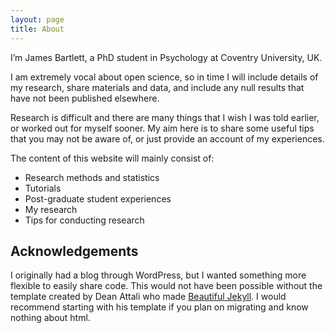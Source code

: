 ```yaml
---
layout: page
title: About
---
```


I’m James Bartlett, a PhD student in Psychology at Coventry University, UK.

I am extremely vocal about open science, so in time I will include details of my research, share materials and data, and include any null results that have not been published elsewhere.

Research is difficult and there are many things that I wish I was told earlier, or worked out for myself sooner. My aim here is to share some useful tips that you may not be aware of, or just provide an account of my experiences.

The content of this website will mainly consist of:

- Research methods and statistics
- Tutorials
- Post-graduate student experiences
- My research
- Tips for conducting research

## Acknowledgements
I originally had a blog through WordPress, but I wanted something more flexible to easily share code. This would not have been possible without the template created by Dean Attali who made [Beautiful Jekyll](http://deanattali.com/beautiful-jekyll/). I would recommend starting with his template if you plan on migrating and know nothing about html. 
